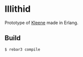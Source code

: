 Illithid
=====

Prototype of [Kleene](https://github.com/lgandersen/jocker) made in Erlang.

Build
-----

    $ rebar3 compile
